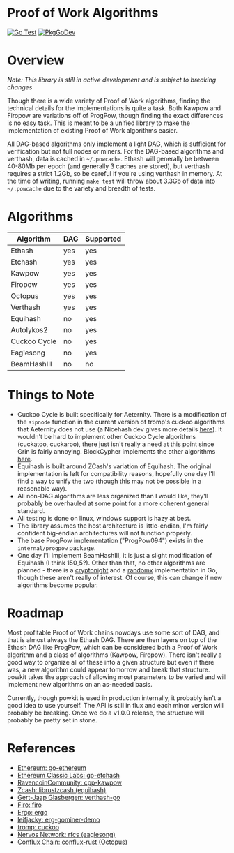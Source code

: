 # Proof of Work Algorithms

[![Go Test](https://github.com/sencha-dev/go-pow/actions/workflows/go.yml/badge.svg)](https://github.com/sencha-dev/go-pow/actions/workflows/go.yml)
[![PkgGoDev](https://pkg.go.dev/badge/github.com/sencha-dev/go-pow)](https://pkg.go.dev/github.com/sencha-dev/go-pow?tab=doc)

# Overview

*Note: This library is still in active development and is
subject to breaking changes*

Though there is a wide variety of Proof of Work algorithms, finding the technical details
for the implementations is quite a task. Both Kawpow and Firopow are variations off of ProgPow,
though finding the exact differences is no easy task. This is meant to be a unified library to
make the implementation of existing Proof of Work algorithms easier. 

All DAG-based algorithms only implement a light DAG, which is sufficient for verification
but not full nodes or miners. For the DAG-based algorithms and verthash, data is cached in `~/.powcache`.
Ethash will generally be between 40-80Mb per epoch (and generally 3 caches are stored), but verthash
requires a strict 1.2Gb, so be careful if you're using verthash in memory. At the time of writing, running 
`make test` will throw about 3.3Gb of data into `~/.powcache` due to the variety and breadth of tests.

# Algorithms

| Algorithm     | DAG         | Supported |
| ------------- | ----------- | ----------
| Ethash        | yes         | yes
| Etchash       | yes         | yes
| Kawpow        | yes         | yes
| Firopow       | yes         | yes
| Octopus       | yes         | yes
| Verthash      | yes         | yes
| Equihash      | no          | yes
| Autolykos2    | no          | yes
| Cuckoo Cycle  | no          | yes
| Eaglesong     | no          | yes
| BeamHashIII   | no          | no

# Things to Note

  - Cuckoo Cycle is built specifically for Aeternity. There is a modification of the `sipnode` function in the current version
  of tromp's cuckoo algorithms that Aeternity does not use (a Nicehash dev gives more details [here](https://forum.aeternity.com/t/support-aeternity-stratum-implementation/3140/6)). It wouldn't be hard to implement other Cuckoo Cycle algorithms (cuckatoo, cuckaroo),
  there just isn't really a need at this point since Grin is fairly annoying. BlockCypher implements the other algorithms [here](https://github.com/blockcypher/libgrin/tree/master/core/pow).
  - Equihash is built around ZCash's variation of Equihash. The original implementation is left for compatibility reasons, hopefully one day
  I'll find a way to unify the two (though this may not be possible in a reasonable way). 
  - All non-DAG algorithms are less organized than I would like, they'll probably be overhauled at some point for a more coherent general standard.
  - All testing is done on linux, windows support is hazy at best. 
  - The library assumes the host architecture is little-endian, I'm fairly confident big-endian architectures will not function properly.
  - The base ProgPow implementation ("ProgPow094") exists in the `internal/progpow` package.
  - One day I'll implement BeamHashIII, it is just a slight modification of Equihash (I think 150_5?). Other than that, no other
  algorithms are planned - there is a [cryptonight](https://github.com/Equim-chan/cryptonight) and a 
  [randomx](https://git.dero.io/DERO_Foundation/RandomX) implementation in Go, though these aren't really of interest. 
  Of course, this can change if new algorithms become popular.

# Roadmap

Most profitable Proof of Work chains nowdays use some sort of DAG, and that is almost always the Ethash DAG.
There are then layers on top of the Ethash DAG like ProgPow, which can be considered both a Proof of Work 
algorithm and a class of algorithms (Kawpow, Firopow). There isn't really a good way to organize all of these
into a given structure but even if there was, a new algorithm could appear tomorrow and break that structure.
powkit takes the approach of allowing most parameters to be varied and will implement new algorithms on an
as-needed basis.

Currently, though powkit is used in production internally, it probably isn't a good idea to use yourself. The
API is still in flux and each minor version will probably be breaking. Once we do a v1.0.0 release, the structure
will probably be pretty set in stone. 

# References

  - [Ethereum: go-ethereum](https://github.com/ethereum/go-ethereum/blob/master/consensus/ethash/ethash.go)
  - [Ethereum Classic Labs: go-etchash](https://github.com/etclabscore/go-etchash)
  - [RavencoinCommunity: cpp-kawpow](https://github.com/RavenCommunity/cpp-kawpow/)
  - [Zcash: librustzcash (equihash)](https://github.com/zcash/librustzcash/tree/master/components/equihash)
  - [Gert-Jaap Glasbergen: verthash-go](https://github.com/gertjaap/verthash-go/)
  - [Firo: firo](https://github.com/firoorg/firo/tree/master/src/crypto/progpow)
  - [Ergo: ergo](https://github.com/ergoplatform/ergo/blob/0af9dd9d8846d672c1e2a77f8ab29963fa5acd1e/src/main/scala/org/ergoplatform/mining/AutolykosPowScheme.scala)
  - [leifjacky: erg-gominer-demo](https://github.com/leifjacky/erg-gominer-demo)
  - [tromp: cuckoo](https://github.com/tromp/cuckoo)
  - [Nervos Network: rfcs (eaglesong)](https://github.com/nervosnetwork/rfcs/tree/master/rfcs/0010-eaglesong)
  - [Conflux Chain: conflux-rust (Octopus)](https://github.com/Conflux-Chain/conflux-rust/tree/8fdc0773ccc447f5f6af142e84ae507284f0e411/core/src/pow)
